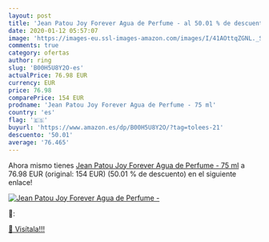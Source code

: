 ```yaml
---
layout: post
title: 'Jean Patou Joy Forever Agua de Perfume - al 50.01 % de descuento'
date: 2020-01-12 05:57:07
image: 'https://images-eu.ssl-images-amazon.com/images/I/41AOttqZGNL._SL200_.jpg'
comments: true
category: ofertas
author: ring
slug: 'B00H5U8Y2O-es'
actualPrice: 76.98 EUR
currency: EUR
price: 76.98
comparePrice: 154 EUR
prodname: 'Jean Patou Joy Forever Agua de Perfume - 75 ml'
country: 'es'
flag: '🇪🇸'
buyurl: 'https://www.amazon.es/dp/B00H5U8Y2O/?tag=tolees-21'
descuento: '50.01'
average: '76.465'
---
```


Ahora mismo tienes [Jean Patou Joy Forever Agua de Perfume - 75 ml](https://www.amazon.es/dp/B00H5U8Y2O/?tag=tolees-21) a 76.98 EUR (original: 154 EUR) (50.01 %  de descuento) en el siguiente enlace!

[![Jean Patou Joy Forever Agua de Perfume -](https://images-eu.ssl-images-amazon.com/images/I/41AOttqZGNL._SL200_.jpg)](https://www.amazon.es/dp/B00H5U8Y2O/?tag=tolees-21)

🔎:


[🛒 Visítala!!!](https://www.amazon.es/dp/B00H5U8Y2O/?tag=tolees-21)
